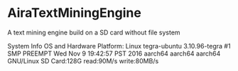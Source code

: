 # AiraTextMiningEngine
A text mining engine build on a SD card without file system

System Info
OS and Hardware Platform: Linux tegra-ubuntu 3.10.96-tegra #1 SMP PREEMPT Wed Nov 9 19:42:57 PST 2016 aarch64 aarch64 aarch64 GNU/Linux
SD Card:128G read:90M/s write:80MB/s
